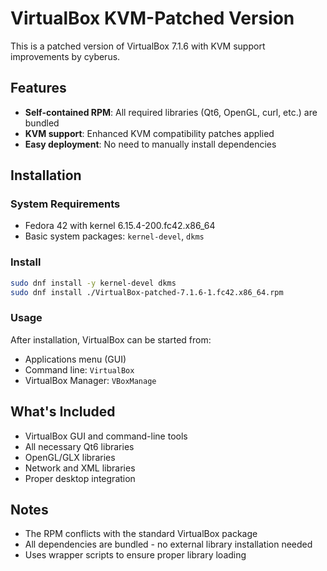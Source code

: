 # VirtualBox KVM-Patched Version

This is a patched version of VirtualBox 7.1.6 with KVM support improvements by cyberus.

## Features
- **Self-contained RPM**: All required libraries (Qt6, OpenGL, curl, etc.) are bundled
- **KVM support**: Enhanced KVM compatibility patches applied
- **Easy deployment**: No need to manually install dependencies

## Installation

### System Requirements
- Fedora 42 with kernel 6.15.4-200.fc42.x86_64
- Basic system packages: `kernel-devel`, `dkms`

### Install
```bash
sudo dnf install -y kernel-devel dkms
sudo dnf install ./VirtualBox-patched-7.1.6-1.fc42.x86_64.rpm
```

### Usage
After installation, VirtualBox can be started from:
- Applications menu (GUI)
- Command line: `VirtualBox`
- VirtualBox Manager: `VBoxManage`

## What's Included
- VirtualBox GUI and command-line tools
- All necessary Qt6 libraries
- OpenGL/GLX libraries
- Network and XML libraries
- Proper desktop integration

## Notes
- The RPM conflicts with the standard VirtualBox package
- All dependencies are bundled - no external library installation needed
- Uses wrapper scripts to ensure proper library loading
